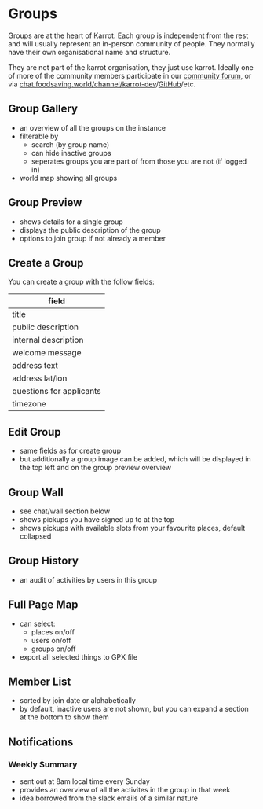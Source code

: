 # Groups

Groups are at the heart of Karrot. Each group is independent from the rest and will usually represent an in-person community of people. They normally have their own organisational name and structure.

They are not part of the karrot organisation, they just use karrot. Ideally one of more of the community members participate in our [community forum](https://community.foodsaving.world/), or via [chat.foodsaving.world/channel/karrot-dev](https://chat.foodsaving.world/channel/karrot-dev)/[GitHub](https://github.com/yunity/karrot-frontend)/etc.

## Group Gallery

- an overview of all the groups on the instance
- filterable by
    - search (by group name)
    - can hide inactive groups
    - seperates groups you are part of from those you are not (if logged in)
- world map showing all groups

## Group Preview

- shows details for a single group
- displays the public description of the group
- options to join group if not already a member

## Create a Group

You can create a group with the follow fields:

| field |
|-|
| title |
| public description |
| internal description |
| welcome message |
| address text |
| address lat/lon |
| questions for applicants |
| timezone |

## Edit Group

- same fields as for create group
- but additionally a group image can be added, which will be displayed in the top left and on the group preview overview

## Group Wall

- see chat/wall section below
- shows pickups you have signed up to at the top
- shows pickups with available slots from your favourite places, default collapsed

## Group History

- an audit of activities by users in this group

## Full Page Map

- can select:
    - places on/off
    - users on/off
    - groups on/off
- export all selected things to GPX file

## Member List

- sorted by join date or alphabetically
- by default, inactive users are not shown, but you can expand a section at the bottom to show them

## Notifications

### Weekly Summary

- sent out at 8am local time every Sunday
- provides an overview of all the activites in the group in that week
- idea borrowed from the slack emails of a similar nature
